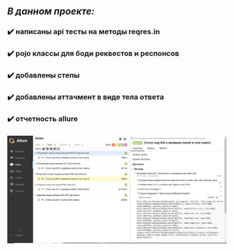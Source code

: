 ## ***В данном проекте:***
### :heavy_check_mark: написаны api тесты на методы reqres.in
### :heavy_check_mark: pojo классы для боди реквестов и респонсов
### :heavy_check_mark: добавлены степы
### :heavy_check_mark: добавлены аттачмент в виде тела ответа
### :heavy_check_mark: отчетность allure
###
![allure-report](src/test/resources/img/allure.png)